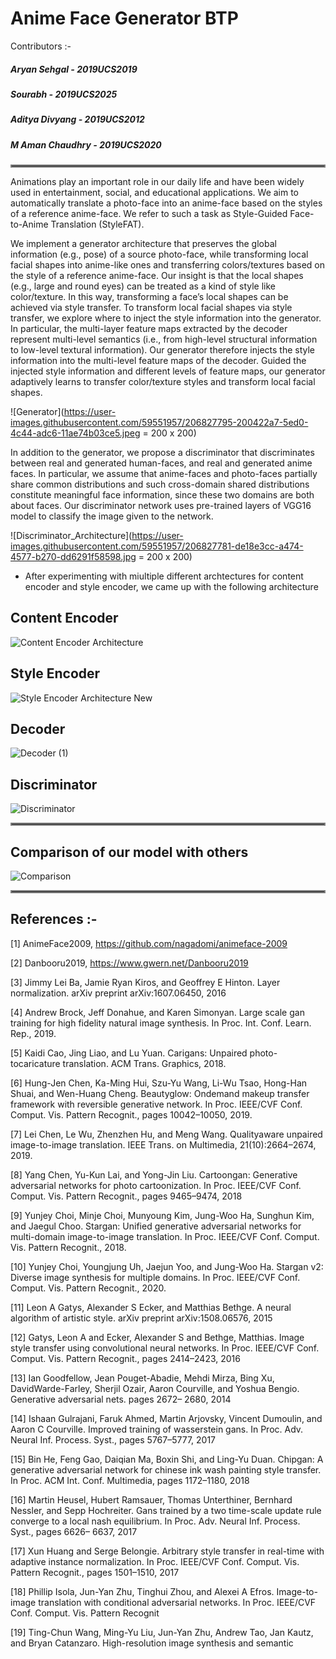 # Anime Face Generator BTP

Contributors :-

##### Aryan Sehgal    - 2019UCS2019

##### Sourabh         - 2019UCS2025

##### Aditya Divyang  - 2019UCS2012

##### M Aman Chaudhry - 2019UCS2020

<hr style="border:2px solid gray">

Animations play an important role in our daily life and have been widely used in entertainment, social, and educational applications. We aim to automatically translate a photo-face into an anime-face based on the styles of a reference anime-face. We refer to such a task as Style-Guided Face-to-Anime Translation (StyleFAT). 

We implement a generator architecture that preserves the global information (e.g., pose) of a source photo-face, while transforming local facial shapes into anime-like ones and transferring colors/textures based on the style of a reference anime-face. Our insight is that the local shapes (e.g., large and round eyes) can be treated as a kind of style like color/texture. In this way, transforming a face’s local shapes can be achieved via style transfer. To transform local facial shapes via style transfer, we explore where to inject the style information into the generator. In particular, the multi-layer feature maps extracted by the decoder represent multi-level semantics (i.e., from high-level structural information to low-level textural information). Our generator therefore injects the style information into the multi-level feature maps of the decoder. Guided the injected style information and different levels of feature maps, our generator adaptively learns to transfer color/texture styles and transform local facial shapes.


![Generator](https://user-images.githubusercontent.com/59551957/206827795-200422a7-5ed0-4c44-adc6-11ae74b03ce5.jpeg = 200 x 200)


In addition to the generator, we propose a discriminator that discriminates between real and generated human-faces, and real and generated anime faces. In particular, we assume that anime-faces and photo-faces partially share common distributions and such cross-domain shared distributions constitute meaningful face information, since these two domains are both about faces. Our discriminator network uses pre-trained layers of VGG16 model to classify the image given to the network.

![Discriminator_Architecture](https://user-images.githubusercontent.com/59551957/206827781-de18e3cc-a474-4577-b270-dd6291f58598.jpg = 200 x 200)

* After experimenting with miultiple different archtectures for content encoder and style encoder, we came up with the following architecture 

## Content Encoder


![Content Encoder Architecture](https://user-images.githubusercontent.com/59551957/192975797-40b524a5-e017-421c-bfb6-d6c3ccff77b8.jpeg)


## Style Encoder


![Style Encoder Architecture New](https://user-images.githubusercontent.com/59551957/192975853-59b43434-1c4a-46c5-bf88-651c42b7c552.jpeg)


## Decoder


![Decoder (1)](https://user-images.githubusercontent.com/59551957/206827890-614e946d-4f55-4514-9d6a-3da15b6c4a86.jpg)


## Discriminator


![Discriminator](https://user-images.githubusercontent.com/59551957/206827911-78dedaec-2556-47d8-90f1-08f0128d459d.jpg)


<hr style="border:2px solid gray">

## Comparison of our model with others


![Comparison](https://user-images.githubusercontent.com/59551957/206827942-88a1b453-6235-40e4-b560-f9a33c249c0b.jpg)


<hr style="border:2px solid gray">

## References :-

[1] AnimeFace2009, https://github.com/nagadomi/animeface-2009

[2] Danbooru2019, https://www.gwern.net/Danbooru2019

[3] Jimmy Lei Ba, Jamie Ryan Kiros, and Geoffrey E Hinton. Layer
normalization. arXiv preprint arXiv:1607.06450, 2016

[4] Andrew Brock, Jeff Donahue, and Karen Simonyan. Large scale gan
training for high fidelity natural image synthesis. In Proc. Int. Conf. Learn.
Rep., 2019.

[5] Kaidi Cao, Jing Liao, and Lu Yuan. Carigans: Unpaired photo-tocaricature
translation. ACM Trans. Graphics, 2018.

[6] Hung-Jen Chen, Ka-Ming Hui, Szu-Yu Wang, Li-Wu Tsao, Hong-Han
Shuai, and Wen-Huang Cheng. Beautyglow: Ondemand makeup transfer
framework with reversible generative network. In Proc. IEEE/CVF Conf.
Comput. Vis. Pattern Recognit., pages 10042–10050, 2019.

[7] Lei Chen, Le Wu, Zhenzhen Hu, and Meng Wang. Qualityaware unpaired
image-to-image translation. IEEE Trans. on Multimedia, 21(10):2664–2674,
2019.

[8] Yang Chen, Yu-Kun Lai, and Yong-Jin Liu. Cartoongan: Generative
adversarial networks for photo cartoonization. In Proc. IEEE/CVF Conf.
Comput. Vis. Pattern Recognit., pages 9465–9474, 2018

[9] Yunjey Choi, Minje Choi, Munyoung Kim, Jung-Woo Ha, Sunghun
Kim, and Jaegul Choo. Stargan: Unified generative adversarial networks for
multi-domain image-to-image translation. In Proc. IEEE/CVF Conf. Comput.
Vis. Pattern Recognit., 2018.

[10] Yunjey Choi, Youngjung Uh, Jaejun Yoo, and Jung-Woo Ha. Stargan
v2: Diverse image synthesis for multiple domains. In Proc. IEEE/CVF Conf.
Comput. Vis. Pattern Recognit., 2020.

[11] Leon A Gatys, Alexander S Ecker, and Matthias Bethge. A neural
algorithm of artistic style. arXiv preprint arXiv:1508.06576, 2015

[12] Gatys, Leon A and Ecker, Alexander S and Bethge, Matthias. Image
style transfer using convolutional neural networks. In Proc. IEEE/CVF Conf.
Comput. Vis. Pattern Recognit., pages 2414–2423, 2016

[13] Ian Goodfellow, Jean Pouget-Abadie, Mehdi Mirza, Bing Xu,
DavidWarde-Farley, Sherjil Ozair, Aaron Courville, and Yoshua Bengio.
Generative adversarial nets. pages 2672– 2680, 2014

[14] Ishaan Gulrajani, Faruk Ahmed, Martin Arjovsky, Vincent Dumoulin,
and Aaron C Courville. Improved training of wasserstein gans. In Proc. Adv.
Neural Inf. Process. Syst., pages 5767–5777, 2017

[15] Bin He, Feng Gao, Daiqian Ma, Boxin Shi, and Ling-Yu Duan. Chipgan:
A generative adversarial network for chinese ink wash painting style transfer.
In Proc. ACM Int. Conf. Multimedia, pages 1172–1180, 2018

[16] Martin Heusel, Hubert Ramsauer, Thomas Unterthiner, Bernhard
Nessler, and Sepp Hochreiter. Gans trained by a two time-scale update rule
converge to a local nash equilibrium. In Proc. Adv. Neural Inf. Process.
Syst., pages 6626– 6637, 2017

[17] Xun Huang and Serge Belongie. Arbitrary style transfer in real-time
with adaptive instance normalization. In Proc. IEEE/CVF Conf. Comput.
Vis. Pattern Recognit., pages 1501–1510, 2017

[18] Phillip Isola, Jun-Yan Zhu, Tinghui Zhou, and Alexei A Efros.
Image-to-image translation with conditional adversarial networks. In Proc.
IEEE/CVF Conf. Comput. Vis. Pattern Recognit

[19] Ting-Chun Wang, Ming-Yu Liu, Jun-Yan Zhu, Andrew Tao, Jan
Kautz, and Bryan Catanzaro. High-resolution image synthesis and semantic
